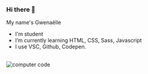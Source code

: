 ### Hi there 👋

My name's Gwenaëlle
-  I'm student
-  I’m currently learning HTML, CSS, Sass, Javascript
-  I use VSC, Github, Codepen.

<br>
<img src="https://unsplash.com/photos/fhAfLtHToCs" alt="computer code" />
